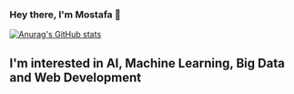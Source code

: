 ### Hey there, I'm Mostafa 👋  

[![Anurag's GitHub stats](https://github-readme-stats.vercel.app/api?username=mostafa-A48&count_private=true)](https://github.com/anuraghazra/github-readme-stats)

## I'm interested in AI, Machine Learning, Big Data and Web Development
